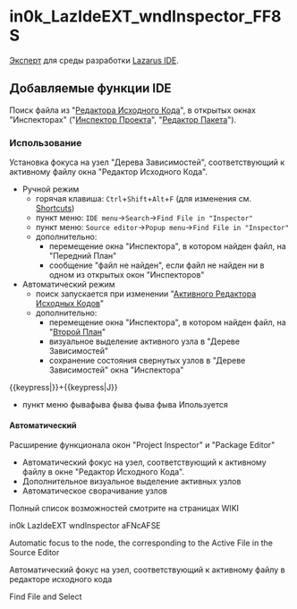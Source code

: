 # in0k_LazIdeEXT_wndInspector_FF8S

[Эксперт](1) для среды разработки [Lazarus IDE](2).

## Добавляемые функции IDE
  Поиск файла из "[Редактора Исходного Кода](3)", в открытых окнах "Инспекторах"
  ("[Инспектор Проекта](5)", "[Редактор Пакета](6)").

### Использование
  Установка фокуса на узел "Дерева Зависимостей", соответствующий к активному
  файлу окна "Редактор Исходного Кода".

* Ручной режим
  - горячая клавиша: `Ctrl`+`Shift`+`Alt`+`F` (для изменения см. [Shortcuts](7))
  - пункт меню: `IDE menu`->`Search`->`Find File in "Inspector"`
  - пункт меню: `Source editor`->`Рopup menu`->`Find File in "Inspector"`
  - дополнительно:
    + перемещение окна "Инспектора", в котором найден файл, на "Передний План"
    + сообщение "файл не найден", если файл не найден ни в одном из открытых
      окон "Инспекторов"
* Автоматический режим
   - поиск запускается при изменении "[Активного Редактора Исходных Кодов](8)"
   - дополнительно:
     + перемещение окна "Инспектора", в котором найден файл, на "[Второй План](9)"
     + визуальное выделение активного узла в "Дереве Зависимостей"
     + сохранение состояния свернутых узлов в "Дереве Зависимостей" окна
       "Инспектора"


{{keypress|}}+{{keypress|J}}

- пункт меню фывафыва фыва фыва фыва 
  Ипользуется

#### Автоматический


Расширение функционала окон "Project  Inspector" и "Package Editor"

* Автоматический фокус на узел, соответствующий к активному файлу в окне "Редактор Исходного Кода".
* Дополнительное визуальное выделение активных узлов
* Автоматическое сворачивание узлов

Полный список возможностей смотрите на страницах WIKI



in0k LazIdeEXT wndInspector aFNcAFSE

Automatic focus to the node, the corresponding to the Active File in the Source Editor

Автоматический фокус на узел, соответствующий к активному файлу в редакторе исходного кода

[1]: http://wiki.lazarus.freepascal.org/Extending_the_IDE#Overview 'Extending the IDE'
[2]: http://www.lazarus-ide.org/ 'http://www.lazarus-ide.org/'
[3]: http://wiki.lazarus.freepascal.org/IDE_Window:_Source_Editor

[4]: http://wiki.freepascal.org/Extending_the_IDE#Active_source_editor


[5]: http://wiki.freepascal.org/IDE_Window:_Project_Inspector
[6]: http://wiki.freepascal.org/IDE_Window:_Package_Editor

[7]: http://wiki.freepascal.org/Lazarus_IDE_Shortcuts
[8]: http://wiki.freepascal.org/Extending_the_IDE#Active_source_editor

[9]: https://github.com/in0k-src/in0k-bringToSecondPlane

Find File and Select



